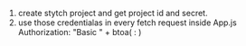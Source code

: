 1. create stytch project and get project id and secret.
2. use those credentialas in every fetch request inside App.js
   Authorization:
   "Basic " +
   btoa(
   <Project-id>:<project-secret>
   )
